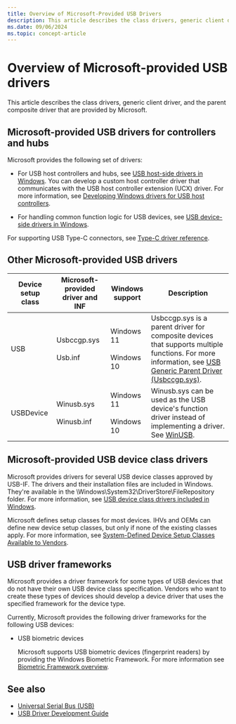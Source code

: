 ```yaml
---
title: Overview of Microsoft-Provided USB Drivers
description: This article describes the class drivers, generic client driver, and the parent composite driver that are provided by Microsoft.
ms.date: 09/06/2024
ms.topic: concept-article
---
```


# Overview of Microsoft-provided USB drivers

This article describes the class drivers, generic client driver, and the parent composite driver that are provided by Microsoft.

## Microsoft-provided USB drivers for controllers and hubs

Microsoft provides the following set of drivers:

- For USB host controllers and hubs, see [USB host-side drivers in Windows](usb-3-0-driver-stack-architecture.md). You can develop a custom host controller driver that communicates with the USB host controller extension (UCX) driver. For more information, see [Developing Windows drivers for USB host controllers](developing-windows-drivers-for-usb-host-controllers.md).

- For handling common function logic for USB devices, see [USB device-side drivers in Windows](usb-device-side-drivers-in-windows.md).

For supporting USB Type-C connectors, see [Type-C driver reference](/windows-hardware/drivers/ddi/_usbref/#type-c-driver-reference).

## Other Microsoft-provided USB drivers

| Device setup class | Microsoft-provided driver and INF | Windows support | Description |
|---|---|---|---|
| USB | Usbccgp.sys<br/><br/>Usb.inf | Windows 11<br/><br/>Windows 10 | Usbccgp.sys is a parent driver for composite devices that supports multiple functions. For more information, see [USB Generic Parent Driver (Usbccgp.sys)](usb-common-class-generic-parent-driver.md). |
| USBDevice | Winusb.sys<br/><br/>Winusb.inf | Windows 11<br/><br/>Windows 10 | Winusb.sys can be used as the USB device's function driver instead of implementing a driver. See [WinUSB](how-to-write-a-windows-desktop-app-that-communicates-with-a-usb-device.md). |

## Microsoft-provided USB device class drivers

Microsoft provides drivers for several USB device classes approved by USB-IF. The drivers and their installation files are included in Windows. They're available in the \\Windows\\System32\\DriverStore\\FileRepository folder. For more information, see [USB device class drivers included in Windows](supported-usb-classes.md).

Microsoft defines setup classes for most devices. IHVs and OEMs can define new device setup classes, but only if none of the existing classes apply. For more information, see [System-Defined Device Setup Classes Available to Vendors](../install/system-defined-device-setup-classes-available-to-vendors.md).

## USB driver frameworks

Microsoft provides a driver framework for some types of USB devices that do not have their own USB device class specification. Vendors who want to create these types of devices should develop a device driver that uses the specified framework for the device type.

Currently, Microsoft provides the following driver frameworks for the following USB devices:

- USB biometric devices

    Microsoft supports USB biometric devices (fingerprint readers) by providing the Windows Biometric Framework. For more information see [Biometric Framework overview](/windows/desktop/SecBioMet/biometric-framework-overview).

## See also

- [Universal Serial Bus (USB)](../index.yml)
- [USB Driver Development Guide](usb-driver-development-guide.md)

